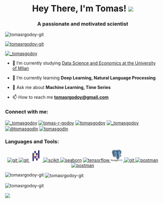 
<h1 align="center">Hey There,  I'm Tomas!  <img src="https://raw.githubusercontent.com/MartinHeinz/MartinHeinz/master/wave.gif" width="30px"></h1>
<h3 align="center">A passionate and motivated scientist</h3>

<p align="left"> <img src="https://komarev.com/ghpvc/?username=tomasrgodoy-git&label=Profile%20views&color=0e75b6&style=flat" alt="tomasrgodoy-git" /> </p>

<p align="left"> <a href="https://github.com/ryo-ma/github-profile-trophy"><img src="https://github-profile-trophy.vercel.app/?username=tomasrgodoy-git" alt="tomasrgodoy-git" /></a> </p>

<p align="left"> <a href="https://twitter.com/_tomasgodoy" target="blank"><img src="https://img.shields.io/twitter/follow/_tomasgodoy?logo=twitter&style=for-the-badge" alt="_tomasgodoy" /></a> </p>

- 🔭 I’m currently studying [Data Science and Economics at the University of Milan](https://dse-lm91.cdl.unimi.it/en)

- 🌱 I’m currently learning **Deep Learning, Natural Language Processing**

- 💬 Ask me about **Machine Learning, Time Series**

- 📫 How to reach me **tomasrgodoy@gmail.com**

<h3 align="left">Connect with me:</h3>
<p align="left">
<a href="https://twitter.com/_tomasgodoy" target="blank"><img align="center" src="https://raw.githubusercontent.com/rahuldkjain/github-profile-readme-generator/master/src/images/icons/Social/twitter.svg" alt="_tomasgodoy" height="30" width="40" /></a>
<a href="https://linkedin.com/in/tomas-r-godoy" target="blank"><img align="center" src="https://raw.githubusercontent.com/rahuldkjain/github-profile-readme-generator/master/src/images/icons/Social/linked-in-alt.svg" alt="tomas-r-godoy" height="30" width="40" /></a>
<a href="https://kaggle.com/tomasgodoy" target="blank"><img align="center" src="https://raw.githubusercontent.com/rahuldkjain/github-profile-readme-generator/master/src/images/icons/Social/kaggle.svg" alt="tomasgodoy" height="30" width="40" /></a>
<a href="https://instagram.com/_tomasgodoy" target="blank"><img align="center" src="https://raw.githubusercontent.com/rahuldkjain/github-profile-readme-generator/master/src/images/icons/Social/instagram.svg" alt="_tomasgodoy" height="30" width="40" /></a>
<a href="https://medium.com/@tomasgodin" target="blank"><img align="center" src="https://raw.githubusercontent.com/rahuldkjain/github-profile-readme-generator/master/src/images/icons/Social/medium.svg" alt="@tomasgodin" height="30" width="40" /></a>
<a href="https://www.hackerrank.com/tomasgodin" target="blank"><img align="center" src="https://raw.githubusercontent.com/rahuldkjain/github-profile-readme-generator/master/src/images/icons/Social/hackerrank.svg" alt="tomasgodin" height="30" width="40" /></a>
</p>

<h3 align="left">Languages and Tools:</h3>



<p align="center"> 
 <a href="https://www.python.org/" target="_blank" rel="noreferrer"> <img src="https://img.shields.io/badge/Python-14354C?style=for-the-badge&logo=python&logoColor=white" alt="git" /> </a>
 <a href="https://www.r-project.org/" target="_blank" rel="noreferrer"> <img src="https://img.shields.io/badge/R-276DC3?style=for-the-badge&logo=r&logoColor=white" alt="git" /> </a>
<a href="https://pandas.pydata.org/" target="_blank" rel="noreferrer"> <img src="https://raw.githubusercontent.com/devicons/devicon/2ae2a900d2f041da66e950e4d48052658d850630/icons/pandas/pandas-original.svg" alt="pandas" width="40" height="40"/> </a> 
 <a href="https://scikit-learn.org/stable/" target="_blank" rel="noreferrer"> <img src="https://upload.wikimedia.org/wikipedia/commons/0/05/Scikit_learn_logo_small.svg" alt="scikit" width="40" height="60"/> </a> 
  <a href="https://seaborn.pydata.org/" target="_blank" rel="noreferrer"> <img src="https://seaborn.pydata.org/_images/logo-mark-lightbg.svg" alt="seaborn" width="40" height="40"/></a> 
   <a href="https://www.tensorflow.org" target="_blank" rel="noreferrer"> <img src="https://www.vectorlogo.zone/logos/tensorflow/tensorflow-icon.svg" alt="tensorflow" width="40" height="40"/> </a>   
 <a href="https://www.postgresql.org" target="_blank" rel="noreferrer"> <img src="https://raw.githubusercontent.com/devicons/devicon/master/icons/postgresql/postgresql-original-wordmark.svg" alt="postgresql" width="40" height="40"/> </a> 
<a href="https://git-scm.com/" target="_blank" rel="noreferrer"> <img src="https://www.vectorlogo.zone/logos/git-scm/git-scm-icon.svg" alt="git" width="40" height="40"/> </a>
  <a href="https://postman.com" target="_blank" rel="noreferrer"> <img src="https://www.vectorlogo.zone/logos/getpostman/getpostman-icon.svg" alt="postman" width="40" height="40"/> </a> 
 <a href="https://www.latex-project.org/" target="_blank" rel="noreferrer"> <img src="https://upload.wikimedia.org/wikipedia/commons/9/92/LaTeX_logo.svg" alt="postman" width="60" height="40"/> </a> 
 
</p>

<p><img align="left" src="https://github-readme-stats.vercel.app/api/top-langs?username=tomasrgodoy-git&show_icons=true&locale=en&layout=compact" alt="tomasrgodoy-git" /></p>

<p>&nbsp;<img align="center" src="https://github-readme-stats.vercel.app/api?username=tomasrgodoy-git&show_icons=true&locale=en" alt="tomasrgodoy-git" /></p>

<p><img align="center" src="https://github-readme-streak-stats.herokuapp.com/?user=tomasrgodoy-git&" alt="tomasrgodoy-git" /></p>

<p><img align="center" src="https://i.giphy.com/media/YnkMcHgNIMW4Yfmjxr/200.webp" /></p>

